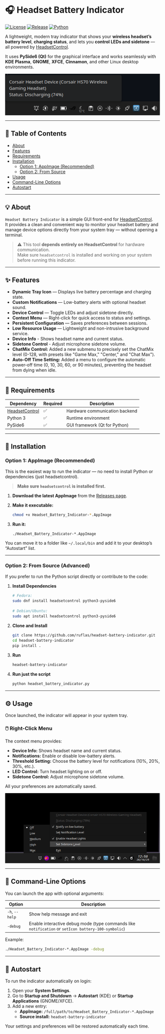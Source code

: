 # 🎧 Headset Battery Indicator

[![License](https://img.shields.io/github/license/ruflas/headset-battery-indicator)](LICENSE)
[![Release](https://img.shields.io/github/v/release/ruflas/headset-battery-indicator)](https://github.com/ruflas/headset-battery-indicator/releases)
[![Python](https://img.shields.io/badge/python-3.9%2B-blue)](https://www.python.org/)

A lightweight, modern tray indicator that shows your **wireless headset’s battery level**, **charging status**, and lets you **control LEDs and sidetone** — all powered by [HeadsetControl](https://github.com/Sapd/HeadsetControl).

It uses **PySide6 (Qt)** for the graphical interface and works seamlessly with **KDE Plasma**, **GNOME**, **XFCE**, **Cinnamon**, and other Linux desktop environments.

![Screenshot of the tray icon](screenshot.png)

---

## 📘 Table of Contents
- [About](#about)
- [Features](#features)
- [Requirements](#requirements)
- [Installation](#installation)
  - [Option 1: AppImage (Recommended)](#option-1-appimage-recommended)
  - [Option 2: From Source](#option-2-from-source)
- [Usage](#usage)
- [Command-Line Options](#command-line-options)
- [Autostart](#autostart)

---

## 💡 About

`Headset Battery Indicator` is a simple GUI front-end for [HeadsetControl](https://github.com/Sapd/HeadsetControl).  
It provides a clean and convenient way to monitor your headset battery and manage device options directly from your system tray — without opening a terminal.

> ⚠️ This tool **depends entirely on HeadsetControl** for hardware communication.  
> Make sure `headsetcontrol` is installed and working on your system before running this indicator.

---

## ✨ Features

- **Dynamic Tray Icon** — Displays live battery percentage and charging state.
- **Custom Notifications** — Low-battery alerts with optional headset sound.
- **Device Control** — Toggle LEDs and adjust sidetone directly.
- **Context Menu** — Right-click for quick access to status and settings.
- **Persistent Configuration** — Saves preferences between sessions.
- **Low Resource Usage** — Lightweight and non-intrusive background service.
- **Device Info** - Shows headset name and current status.
- **Sidetone Control** - Adjust microphone sidetone volume.
- **ChatMix Control:** Added a new submenu to precisely set the ChatMix level (0-128, with presets like "Game Max," "Center," and "Chat Max").
- **Auto-Off Time Setting:** Added a menu to configure the automatic power-off time (0, 10, 30, 60, or 90 minutes), preventing the headset from dying when idle.
---

## 🧩 Requirements

| Dependency | Required | Description |
|-------------|-----------|-------------|
| [HeadsetControl](https://github.com/Sapd/HeadsetControl) | ✅ | Hardware communication backend |
| Python 3 | ✅ | Runtime environment |
| PySide6 | ✅ | GUI framework (Qt for Python) |

---

## 🚀 Installation

### Option 1: AppImage (Recommended)

This is the easiest way to run the indicator — no need to install Python or dependencies (just headsetcontrol).

> **Make sure `headsetcontrol` is installed first.**

1. **Download the latest AppImage**
   from the [Releases page](https://github.com/ruflas/headset-battery-indicator/releases/latest).

2. **Make it executable:**
   ```bash
   chmod +x Headset_Battery_Indicator-*.AppImage
   ```

3. **Run it:**
   ```bash
   ./Headset_Battery_Indicator-*.AppImage
   ```

You can move it to a folder like `~/.local/bin` and add it to your desktop’s “Autostart” list.

---

### Option 2: From Source (Advanced)

If you prefer to run the Python script directly or contribute to the code:

1. **Install Dependencies**

   ```bash
   # Fedora:
   sudo dnf install headsetcontrol python3-pyside6

   # Debian/Ubuntu:
   sudo apt install headsetcontrol python3-pyside6
   ```

2. **Clone and Install**

   ```bash
   git clone https://github.com/ruflas/headset-battery-indicator.git
   cd headset-battery-indicator
   pip install .
   ```

3. **Run**
   ```bash
   headset-battery-indicator
   ```

4. **Run just the script**
    ```bash
    python headset_battery_indicator.py
    ```
---

## ⚙️ Usage

Once launched, the indicator will appear in your system tray.

### 🖱️ Right-Click Menu
The context menu provides:
- **Device Info:** Shows headset name and current status.
- **Notifications:** Enable or disable low-battery alerts.
- **Threshold Setting:** Choose the battery level for notifications (10%, 20%, 30%, etc.).
- **LED Control:** Turn headset lighting on or off.
- **Sidetone Control:** Adjust microphone sidetone volume.

All your preferences are automatically saved.

![Screenshot of configuration](screenshot2.png)

---

## 🧠 Command-Line Options

You can launch the app with optional arguments:

| Option | Description |
|--------|--------------|
| `-h`, `--help` | Show help message and exit |
| `-debug` | Enable interactive debug mode (type commands like `notification` or `setIcon battery-100-symbolic`) |

Example:
```bash
./Headset_Battery_Indicator-*.AppImage -debug
```

---

## 🔄 Autostart

To run the indicator automatically on login:

1. Open your **System Settings**.
2. Go to **Startup and Shutdown** → **Autostart** (KDE) or **Startup Applications** (GNOME/XFCE).
3. Add a new entry:
   - **AppImage:** `/full/path/to/Headset_Battery_Indicator-*.AppImage`
   - **Source install:** `headset-battery-indicator`

Your settings and preferences will be restored automatically each time.
